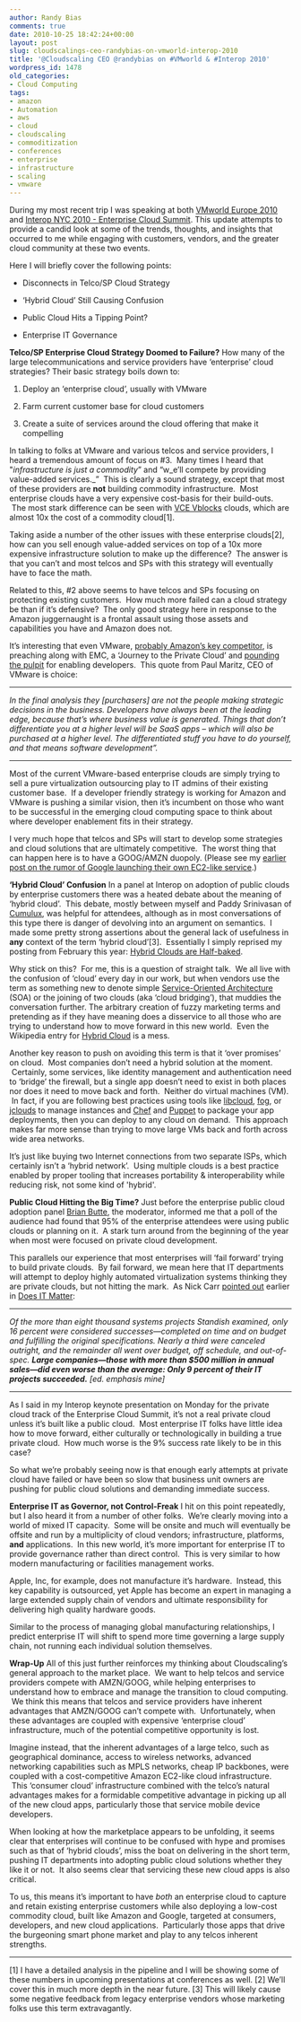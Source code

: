 ```yaml
---
author: Randy Bias
comments: true
date: 2010-10-25 18:42:24+00:00
layout: post
slug: cloudscalings-ceo-randybias-on-vmworld-interop-2010
title: '@Cloudscaling CEO @randybias on #VMworld & #Interop 2010'
wordpress_id: 1478
old_categories:
- Cloud Computing
tags:
- amazon
- Automation
- aws
- cloud
- cloudscaling
- commoditization
- conferences
- enterprise
- infrastructure
- scaling
- vmware
---
```


During my most recent trip I was speaking at both [VMworld Europe 2010](http://www.vmworld.com/community/conferences/europe2010/) and [Interop NYC 2010 - Enterprise Cloud Summit](http://www.interop.com/newyork/conference/overview.php). This update attempts to provide a candid look at some of the trends, thoughts, and insights that occurred to me while engaging with customers, vendors, and the greater cloud community at these two events.

Here I will briefly cover the following points:



	
  * Disconnects in Telco/SP Cloud Strategy

	
  * ‘Hybrid Cloud’ Still Causing Confusion

	
  * Public Cloud Hits a Tipping Point?

	
  * Enterprise IT Governance


**Telco/SP Enterprise Cloud Strategy Doomed to Failure?**
How many of the large telecommunications and service providers have ‘enterprise’ cloud strategies? Their basic strategy boils down to:



	
  1. Deploy an ‘enterprise cloud’, usually with VMware

	
  2. Farm current customer base for cloud customers

	
  3. Create a suite of services around the cloud offering that make it compelling


In talking to folks at VMware and various telcos and service providers, I heard a tremendous amount of focus on #3.  Many times I heard that "_infrastructure is just a commodity_” and “w_e’ll compete by providing value-added services._”  This is clearly a sound strategy, except that most of these providers are **not** building commodity infrastructure.  Most enterprise clouds have a very expensive cost-basis for their build-outs.  The most stark difference can be seen with [VCE Vblocks](http://www.emc.com/campaign/global/vce/index.htm) clouds, which are almost 10x the cost of a commodity cloud[1].

Taking aside a number of the other issues with these enterprise clouds[2], how can you sell enough value-added services on top of a 10x more expensive infrastructure solution to make up the difference?  The answer is that you can’t and most telcos and SPs with this strategy will eventually have to face the math.

Related to this, #2 above seems to have telcos and SPs focusing on protecting existing customers.  How much more failed can a cloud strategy be than if it’s defensive?  The only good strategy here in response to the Amazon juggernaught is a frontal assault using those assets and capabilities you have and Amazon does not.

It’s interesting that even VMware, [probably Amazon’s key competitor](http://cloudscaling.com/blog/cloud-computing/vmware-vs-amazon-round-one-fight), is preaching along with EMC, a ‘Journey to the Private Cloud’ and [pounding the pulpit](http://www.redmonk.com/jgovernor/2010/10/22/vmware-ceo-django-rails-open-frameworks-apps-as-commodity-and-the-new-kingmakers) for enabling developers.  This quote from Paul Maritz, CEO of VMware is choice:



* * *




_In the final analysis they [purchasers] are not the people making strategic decisions in the business. Developers have always been at the leading edge, because that’s where business value is generated. Things that don’t differentiate you at a higher level will be SaaS apps – which will also be purchased at a higher level. The differentiated stuff you have to do yourself, and that means software development”._</blockquote>




* * *

Most of the current VMware-based enterprise clouds are simply trying to sell a pure virtualization outsourcing play to IT admins of their existing customer base.  If a developer friendly strategy is working for Amazon and VMware is pushing a similar vision, then it’s incumbent on those who want to be successful in the emerging cloud computing space to think about where developer enablement fits in their strategy.

I very much hope that telcos and SPs will start to develop some strategies and cloud solutions that are ultimately competitive.  The worst thing that can happen here is to have a GOOG/AMZN duopoly. (Please see my [earlier post on the rumor of Google launching their own EC2-like service](http://cloudscaling.com/blog/cloud-computing/rumor-mill-google-ec2-competitor-coming-in-2010).)

**‘Hybrid Cloud’ Confusion**
In a panel at Interop on adoption of public clouds by enterprise customers there was a heated debate about the meaning of ‘hybrid cloud’.  This debate, mostly between myself and Paddy Srinivasan of [Cumulux](http://www.cumulux.com), was helpful for attendees, although as in most conversations of this type there is danger of devolving into an argument on semantics.  I made some pretty strong assertions about the general lack of usefulness in **any** context of the term ‘hybrid cloud’[3].  Essentially I simply reprised my posting from February this year: [Hybrid Clouds are Half-baked](http://cloudscaling.com/blog/cloud-computing/hybrid-clouds-are-half-baked).

Why stick on this?  For me, this is a question of straight talk.  We all live with the confusion of ‘cloud’ every day in our work, but when vendors use the term as something new to denote simple [Service-Oriented Architecture](http://en.wikipedia.org/wiki/Service-oriented_architecture) (SOA) or the joining of two clouds (aka ‘cloud bridging’), that muddies the conversation further. The arbitrary creation of fuzzy marketing terms and pretending as if they have meaning does a disservice to all those who are trying to understand how to move forward in this new world.  Even the Wikipedia entry for [Hybrid Cloud](http://en.wikipedia.org/wiki/Cloud_computing#Hybrid_cloud) is a mess.

Another key reason to push on avoiding this term is that it ‘over promises’ on cloud.  Most companies don’t need a hybrid solution at the moment.  Certainly, some services, like identity management and authentication need to ‘bridge’ the firewall, but a single app doesn’t need to exist in both places nor does it need to move back and forth.  Neither do virtual machines (VM).  In fact, if you are following best practices using tools like [libcloud](http://incubator.apache.org/libcloud/), [fog](http://github.com/geemus/fog), or [jclouds](http://www.jclouds.org/) to manage instances and [Chef](http://www.opscode.com/chef) and [Puppet](http://www.puppetlabs.com/) to package your app deployments, then you can deploy to any cloud on demand.  This approach makes far more sense than trying to move large VMs back and forth across wide area networks.

It’s just like buying two Internet connections from two separate ISPs, which certainly isn’t a ‘hybrid network’.  Using multiple clouds is a best practice enabled by proper tooling that increases portability & interoperability while reducing risk, not some kind of 'hybrid'.

**Public Cloud Hitting the Big Time?**
Just before the enterprise public cloud adoption panel [Brian Butte](http://www.linkedin.com/pub/brian-butte/1/767/462), the moderator, informed me that a poll of the audience had found that 95% of the enterprise attendees were using public clouds or planning on it.  A stark turn around from the beginning of the year when most were focused on private cloud development.

This parallels our experience that most enterprises will ‘fail forward’ trying to build private clouds.  By fail forward, we mean here that IT departments will attempt to deploy highly automated virtualization systems thinking they are private clouds, but not hitting the mark.  As Nick Carr [pointed out](http://hbswk.hbs.edu/archive/4137.html) earlier in [Does IT Matter](http://books.google.com/books?id=wrROE6SLJFEC&pg=PA111&lpg=PA111&dq=9%25+of+large+IT+projects+fail+does+IT+matter&source=bl&ots=hv-k0_2b3i&sig=TM879MDB4wtVSebnsGjn2ZtFFdg&hl=en&ei=vMzFTIKFI4K0lQfF0ZwD&sa=X&oi=book_result&ct=result&resnum=4&ved=0CC4Q6AEwAw#v=onepage&q&f=false):



* * *




_Of the more than eight thousand systems projects Standish examined, only 16 percent were considered successes—completed on time and on budget and fulfilling the original specifications. Nearly a third were canceled outright, and the remainder all went over budget, off schedule, and out-of-spec. **Large companies—those with more than $500 million in annual sales—did even worse than the average: Only 9 percent of their IT projects succeeded.** [ed. emphasis mine]_</blockquote>




* * *

As I said in my Interop keynote presentation on Monday for the private cloud track of the Enterprise Cloud Summit, it’s not a real private cloud unless it’s built like a public cloud.  Most enterprise IT folks have little idea how to move forward, either culturally or technologically in building a true private cloud.  How much worse is the 9% success rate likely to be in this case?

So what we’re probably seeing now is that enough early attempts at private cloud have failed or have been so slow that business unit owners are pushing for public cloud solutions and demanding immediate success.

**Enterprise IT as Governor, not Control-Freak**
I hit on this point repeatedly, but I also heard it from a number of other folks.  We’re clearly moving into a world of mixed IT capacity.  Some will be onsite and much will eventually be offsite and run by a multiplicity of cloud vendors; infrastructure, platforms, **and** applications.  In this new world, it’s more important for enterprise IT to provide governance rather than direct control.  This is very similar to how modern manufacturing or facilities management works.

Apple, Inc, for example, does not manufacture it’s hardware.  Instead, this key capability is outsourced, yet Apple has become an expert in managing a large extended supply chain of vendors and ultimate responsibility for delivering high quality hardware goods.

Similar to the process of managing global manufacturing relationships, I predict enterprise IT will shift to spend more time governing a large supply chain, not running each individual solution themselves.

**Wrap-Up**
All of this just further reinforces my thinking about Cloudscaling’s general approach to the market place.  We want to help telcos and service providers compete with AMZN/GOOG, while helping enterprises to understand how to embrace and manage the transition to cloud computing.  We think this means that telcos and service providers have inherent advantages that AMZN/GOOG can’t compete with.  Unfortunately, when these advantages are coupled with expensive ‘enterprise cloud’ infrastructure, much of the potential competitive opportunity is lost.

Imagine instead, that the inherent advantages of a large telco, such as geographical dominance, access to wireless networks, advanced networking capabilities such as MPLS networks, cheap IP backbones, were coupled with a cost-competitive Amazon EC2-like cloud infrastructure.  This ‘consumer cloud’ infrastructure combined with the telco’s natural advantages makes for a formidable competitive advantage in picking up all of the new cloud apps, particularly those that service mobile device developers.

When looking at how the marketplace appears to be unfolding, it seems clear that enterprises will continue to be confused with hype and promises such as that of ‘hybrid clouds’, miss the boat on delivering in the short term, pushing IT departments into adopting public cloud solutions whether they like it or not.  It also seems clear that servicing these new cloud apps is also critical.

To us, this means it’s important to have *both* an enterprise cloud to capture and retain existing enterprise customers while also deploying a low-cost commodity cloud, built like Amazon and Google, targeted at consumers, developers, and new cloud applications.  Particularly those apps that drive the burgeoning smart phone market and play to any telcos inherent strengths.



* * *

[1] I have a detailed analysis in the pipeline and I will be showing some of these numbers in upcoming presentations at conferences as well.
[2] We’ll cover this in much more depth in the near future.
[3] This will likely cause some negative feedback from legacy enterprise vendors whose marketing folks use this term extravagantly.
